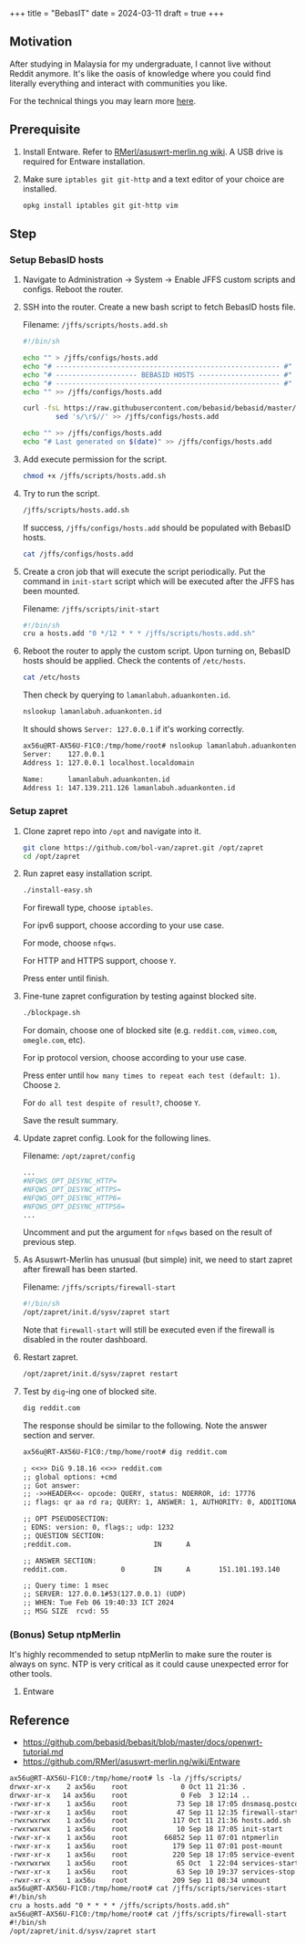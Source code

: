 +++
title = "BebasIT"
date = 2024-03-11
draft = true
+++

<!-- [BebasIT](https://github.com/bebasid/bebasit) implementation on -->
<!-- [Asuswrt-Merlin](https://www.asuswrt-merlin.net/). Based on [BebasIT OpenWRT -->
<!-- tutorial](https://github.com/bebasid/bebasit/blob/master/docs/openwrt-tutorial.md). -->

## Motivation

<!-- TODO: motivation -->

After studying in Malaysia for my undergraduate, I cannot live without Reddit
anymore. It's like the oasis of knowledge where you could find literally
everything and interact with communities you like.

For the technical things you may learn more [here](https://github.com/bebasid/bebasdns/blob/main/dev/readme/learnmore.en.md).

## Prerequisite

1. Install Entware. Refer to [RMerl/asuswrt-merlin.ng
   wiki](https://github.com/RMerl/asuswrt-merlin.ng/wiki/Entware). A USB drive
   is required for Entware installation.

2. Make sure `iptables git git-http` and a text editor of your choice are
   installed.

   ```sh
   opkg install iptables git git-http vim
   ```

## Step

<!-- TODO: -->

### Setup BebasID hosts

1. Navigate to Administration -> System -> Enable
   JFFS custom scripts and configs. Reboot the router.

   <!-- TODO: include image here -->

2. SSH into the router. Create a new bash script to fetch BebasID hosts file.

   Filename: `/jffs/scripts/hosts.add.sh`

   ```sh
   #!/bin/sh

   echo "" > /jffs/configs/hosts.add
   echo "# ------------------------------------------------------- #" >> /jffs/configs/hosts.add
   echo "# -------------------- BEBASID HOSTS -------------------- #" >> /jffs/configs/hosts.add 
   echo "# ------------------------------------------------------- #" >> /jffs/configs/hosts.add
   echo "" >> /jffs/configs/hosts.add

   curl -fsL https://raw.githubusercontent.com/bebasid/bebasid/master/releases/hosts |\
           sed 's/\r$//' >> /jffs/configs/hosts.add

   echo "" >> /jffs/configs/hosts.add
   echo "# Last generated on $(date)" >> /jffs/configs/hosts.add
   ```

3. Add execute permission for the script.

   ```sh
   chmod +x /jffs/scripts/hosts.add.sh
   ```

4. Try to run the script.

   ```sh
   /jffs/scripts/hosts.add.sh
   ```

   If success, `/jffs/configs/hosts.add` should be populated with BebasID hosts.

   ```sh
   cat /jffs/configs/hosts.add
   ```

5. Create a cron job that will execute the script periodically. Put the command
   in `init-start` script which will be executed after the JFFS has been
   mounted.

   Filename: `/jffs/scripts/init-start`

   ```sh
   #!/bin/sh
   cru a hosts.add "0 */12 * * * /jffs/scripts/hosts.add.sh"
   ```

6. Reboot the router to apply the custom script. Upon turning on, BebasID
   hosts should be applied. Check the contents of `/etc/hosts`.

   ```sh
   cat /etc/hosts
   ```

   Then check by querying to `lamanlabuh.aduankonten.id`.

   ```sh
   nslookup lamanlabuh.aduankonten.id
   ```

   It should shows `Server: 127.0.0.1` if it's working correctly.

   ```txt
   ax56u@RT-AX56U-F1C0:/tmp/home/root# nslookup lamanlabuh.aduankonten.id
   Server:    127.0.0.1
   Address 1: 127.0.0.1 localhost.localdomain

   Name:      lamanlabuh.aduankonten.id
   Address 1: 147.139.211.126 lamanlabuh.aduankonten.id
   ```

### Setup zapret

1. Clone zapret repo into `/opt` and navigate into it.

   ```sh
   git clone https://github.com/bol-van/zapret.git /opt/zapret
   cd /opt/zapret
   ```

2. Run zapret easy installation script.

   ```sh
   ./install-easy.sh
   ```

   For firewall type, choose `iptables`.

   For ipv6 support, choose according to your use case.

   For mode, choose `nfqws`.

   For HTTP and HTTPS support, choose `Y`.

   Press enter until finish.

3. Fine-tune zapret configuration by testing against blocked site.

   ```sh
   ./blockpage.sh
   ```

   For domain, choose one of blocked site (e.g. `reddit.com`, `vimeo.com`,
   `omegle.com`, etc).

   For ip protocol version, choose according to your use case.

   Press enter until `how many times to repeat each test (default: 1)`. Choose
   `2`.

   For `do all test despite of result?`, choose `Y`.

   Save the result summary.

4. Update zapret config. Look for the following lines.

   Filename: `/opt/zapret/config`

   ```sh
   ...
   #NFQWS_OPT_DESYNC_HTTP=
   #NFQWS_OPT_DESYNC_HTTPS=
   #NFQWS_OPT_DESYNC_HTTP6=
   #NFQWS_OPT_DESYNC_HTTPS6=
   ...
   ```

   Uncomment and put the argument for `nfqws` based on the result of previous step.

5. As Asuswrt-Merlin has unusual (but simple) init, we need to start zapret
   after firewall has been started.

   Filename: `/jffs/scripts/firewall-start`

   ```sh
   #!/bin/sh
   /opt/zapret/init.d/sysv/zapret start
   ```

   Note that `firewall-start` will still be executed even if the firewall is
   disabled in the router dashboard.

6. Restart zapret.

   ```sh
   /opt/zapret/init.d/sysv/zapret restart
   ```

7. Test by `dig`-ing one of blocked site.

   ```sh
   dig reddit.com
   ```

   The response should be similar to the following. Note the answer section and
   server.

   ```txt
   ax56u@RT-AX56U-F1C0:/tmp/home/root# dig reddit.com

   ; <<>> DiG 9.18.16 <<>> reddit.com
   ;; global options: +cmd
   ;; Got answer:
   ;; ->>HEADER<<- opcode: QUERY, status: NOERROR, id: 17776
   ;; flags: qr aa rd ra; QUERY: 1, ANSWER: 1, AUTHORITY: 0, ADDITIONAL: 1

   ;; OPT PSEUDOSECTION:
   ; EDNS: version: 0, flags:; udp: 1232
   ;; QUESTION SECTION:
   ;reddit.com.                    IN      A

   ;; ANSWER SECTION:
   reddit.com.             0       IN      A       151.101.193.140

   ;; Query time: 1 msec
   ;; SERVER: 127.0.0.1#53(127.0.0.1) (UDP)
   ;; WHEN: Tue Feb 06 19:40:33 ICT 2024
   ;; MSG SIZE  rcvd: 55
   ```

### (Bonus) Setup ntpMerlin

It's highly recommended to setup ntpMerlin to make sure the router is always on
sync. NTP is very critical as it could cause unexpected error for other tools.

1. Entware

## Reference

- https://github.com/bebasid/bebasit/blob/master/docs/openwrt-tutorial.md
- https://github.com/RMerl/asuswrt-merlin.ng/wiki/Entware

```txt
ax56u@RT-AX56U-F1C0:/tmp/home/root# ls -la /jffs/scripts/
drwxr-xr-x    2 ax56u    root             0 Oct 11 21:36 .
drwxr-xr-x   14 ax56u    root             0 Feb  3 12:14 ..
-rwxr-xr-x    1 ax56u    root            73 Sep 18 17:05 dnsmasq.postconf
-rwxr-xr-x    1 ax56u    root            47 Sep 11 12:35 firewall-start
-rwxrwxrwx    1 ax56u    root           117 Oct 11 21:36 hosts.add.sh
-rwxrwxrwx    1 ax56u    root            10 Sep 18 17:05 init-start
-rwxr-xr-x    1 ax56u    root         66852 Sep 11 07:01 ntpmerlin
-rwxr-xr-x    1 ax56u    root           179 Sep 11 07:01 post-mount
-rwxr-xr-x    1 ax56u    root           220 Sep 18 17:05 service-event
-rwxrwxrwx    1 ax56u    root            65 Oct  1 22:04 services-start
-rwxr-xr-x    1 ax56u    root            63 Sep 10 19:37 services-stop
-rwxr-xr-x    1 ax56u    root           209 Sep 11 08:34 unmount
ax56u@RT-AX56U-F1C0:/tmp/home/root# cat /jffs/scripts/services-start
#!/bin/sh
cru a hosts.add "0 * * * * /jffs/scripts/hosts.add.sh"
ax56u@RT-AX56U-F1C0:/tmp/home/root# cat /jffs/scripts/firewall-start
#!/bin/sh
/opt/zapret/init.d/sysv/zapret start
```
